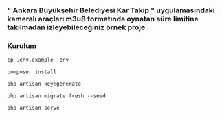 ### " Ankara Büyükşehir Belediyesi Kar Takip " uygulamasındaki kameralı araçları m3u8 formatında oynatan süre limitine takılmadan izleyebileceğiniz örnek proje .

### Kurulum

````
cp .env.example .env

composer install

php artisan key:generate

php artisan migrate:fresh --seed

php artisan serve
````
